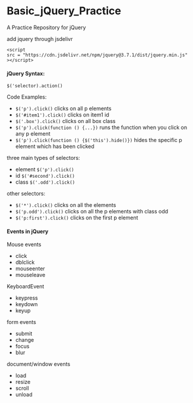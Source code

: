 # Basic_jQuery_Practice
A Practice Repository for jQuery


add jquery through jsdelivr
```
<script
src = "https://cdn.jsdelivr.net/npm/jquery@3.7.1/dist/jquery.min.js"
></script>
```

#### jQuery Syntax:
`$('selector).action()`


Code Examples:
- `$('p').click()` clicks on all p elements
- `$('#item1').click()` clicks on item1 id
- `$('.box').click()` clicks on all box class
- `$('p').click(function () {...})` runs the function when you click on any p element
- `$('p').click(function () {$('this').hide()})` hides the specific p element which has been clicked

three main types of selectors:
- element `$('p').click()`
- id `$('#second').click()`
- class `$('.odd').click()`

other selectors:
- `$('*').click()` clicks on all the elements
- `$('p.odd').click()` clicks on all the p elements with class odd
- `$('p:first').click()` clicks on the first p element

#### Events in jQuery

Mouse events
- click 
- dblclick 
- mouseenter 
- mouseleave

KeyboardEvent
- keypress 
- keydown 
- keyup

form events
- submit 
- change 
- focus 
- blur

document/window events
- load 
- resize 
- scroll 
- unload

